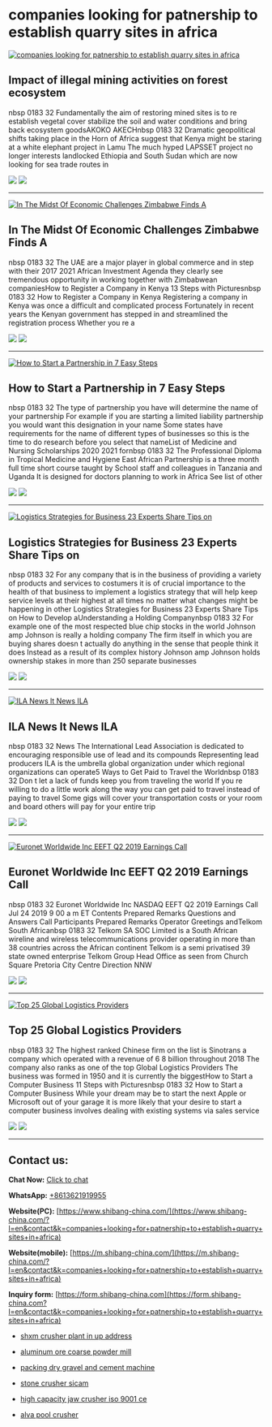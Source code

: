 # companies looking for patnership to establish quarry sites in africa

<a href="https://swt.shibang-china.com/?l=en&img&k=companies+looking+for+patnership+to+establish+quarry+sites+in+africa" target="_blank">![companies looking for patnership to establish quarry sites in africa](http://static.shibang-china.com/all-800x300/1362.jpg)</a>

## Impact of illegal mining activities on forest ecosystem
nbsp 0183 32 Fundamentally the aim of restoring mined sites is to re establish vegetal cover stabilize the soil and water conditions and bring back ecosystem goodsAKOKO AKECHnbsp 0183 32 Dramatic geopolitical shifts taking place in the Horn of Africa suggest that Kenya might be staring at a white elephant project in Lamu The much hyped LAPSSET project no longer interests landlocked Ethiopia and South Sudan which are now looking for sea trade routes in


<a href="https://whatsapp.shibangsoft.com/WhatsApp.php" target="_blank" title="WhatsApp">![](http://static.shibang-china.com/icon/whatsapp.png)</a> <a href="https://swt.shibang-china.com/?l=en&icon&k=companies+looking+for+patnership+to+establish+quarry+sites+in+africa" target="_blank">![](http://static.shibang-china.com/icon/chat-en.png)</a>

---

<a href="https://swt.shibang-china.com/?l=en&img&k=companies+looking+for+patnership+to+establish+quarry+sites+in+africa" target="_blank">![In The Midst Of Economic Challenges Zimbabwe Finds A](http://static.shibang-china.com/all-800x300/648.jpg)</a>

## In The Midst Of Economic Challenges Zimbabwe Finds A
nbsp 0183 32 The UAE are a major player in global commerce and in step with their 2017 2021 African Investment Agenda they clearly see tremendous opportunity in working together with Zimbabwean companiesHow to Register a Company in Kenya 13 Steps with Picturesnbsp 0183 32 How to Register a Company in Kenya Registering a company in Kenya was once a difficult and complicated process Fortunately in recent years the Kenyan government has stepped in and streamlined the registration process Whether you re a


<a href="https://whatsapp.shibangsoft.com/WhatsApp.php" target="_blank" title="WhatsApp">![](http://static.shibang-china.com/icon/whatsapp.png)</a> <a href="https://swt.shibang-china.com/?l=en&icon&k=companies+looking+for+patnership+to+establish+quarry+sites+in+africa" target="_blank">![](http://static.shibang-china.com/icon/chat-en.png)</a>

---

<a href="https://swt.shibang-china.com/?l=en&img&k=companies+looking+for+patnership+to+establish+quarry+sites+in+africa" target="_blank">![How to Start a Partnership in 7 Easy Steps](http://static.shibang-china.com/all-800x300/308.jpg)</a>

## How to Start a Partnership in 7 Easy Steps
nbsp 0183 32 The type of partnership you have will determine the name of your partnership For example if you are starting a limited liability partnership you would want this designation in your name Some states have requirements for the name of different types of businesses so this is the time to do research before you select that nameList of Medicine and Nursing Scholarships 2020 2021 fornbsp 0183 32 The Professional Diploma in Tropical Medicine and Hygiene East African Partnership is a three month full time short course taught by School staff and colleagues in Tanzania and Uganda It is designed for doctors planning to work in Africa See list of other


<a href="https://whatsapp.shibangsoft.com/WhatsApp.php" target="_blank" title="WhatsApp">![](http://static.shibang-china.com/icon/whatsapp.png)</a> <a href="https://swt.shibang-china.com/?l=en&icon&k=companies+looking+for+patnership+to+establish+quarry+sites+in+africa" target="_blank">![](http://static.shibang-china.com/icon/chat-en.png)</a>

---

<a href="https://swt.shibang-china.com/?l=en&img&k=companies+looking+for+patnership+to+establish+quarry+sites+in+africa" target="_blank">![Logistics Strategies for Business 23 Experts Share Tips on](http://static.shibang-china.com/all-800x300/573.jpg)</a>

## Logistics Strategies for Business 23 Experts Share Tips on
nbsp 0183 32 For any company that is in the business of providing a variety of products and services to costumers it is of crucial importance to the health of that business to implement a logistics strategy that will help keep service levels at their highest at all times no matter what changes might be happening in other Logistics Strategies for Business 23 Experts Share Tips on How to Develop aUnderstanding a Holding Companynbsp 0183 32 For example one of the most respected blue chip stocks in the world Johnson amp Johnson is really a holding company The firm itself in which you are buying shares doesn t actually do anything in the sense that people think it does Instead as a result of its complex history Johnson amp Johnson holds ownership stakes in more than 250 separate businesses


<a href="https://whatsapp.shibangsoft.com/WhatsApp.php" target="_blank" title="WhatsApp">![](http://static.shibang-china.com/icon/whatsapp.png)</a> <a href="https://swt.shibang-china.com/?l=en&icon&k=companies+looking+for+patnership+to+establish+quarry+sites+in+africa" target="_blank">![](http://static.shibang-china.com/icon/chat-en.png)</a>

---

<a href="https://swt.shibang-china.com/?l=en&img&k=companies+looking+for+patnership+to+establish+quarry+sites+in+africa" target="_blank">![ILA News lt News ILA](http://static.shibang-china.com/all-800x300/19.jpg)</a>

## ILA News lt News ILA
nbsp 0183 32 News The International Lead Association is dedicated to encouraging responsible use of lead and its compounds Representing lead producers ILA is the umbrella global organization under which regional organizations can operate5 Ways to Get Paid to Travel the Worldnbsp 0183 32 Don t let a lack of funds keep you from traveling the world If you re willing to do a little work along the way you can get paid to travel instead of paying to travel Some gigs will cover your transportation costs or your room and board others will pay for your entire trip


<a href="https://whatsapp.shibangsoft.com/WhatsApp.php" target="_blank" title="WhatsApp">![](http://static.shibang-china.com/icon/whatsapp.png)</a> <a href="https://swt.shibang-china.com/?l=en&icon&k=companies+looking+for+patnership+to+establish+quarry+sites+in+africa" target="_blank">![](http://static.shibang-china.com/icon/chat-en.png)</a>

---

<a href="https://swt.shibang-china.com/?l=en&img&k=companies+looking+for+patnership+to+establish+quarry+sites+in+africa" target="_blank">![Euronet Worldwide Inc EEFT Q2 2019 Earnings Call](http://static.shibang-china.com/all-800x300/1290.jpg)</a>

## Euronet Worldwide Inc EEFT Q2 2019 Earnings Call
nbsp 0183 32 Euronet Worldwide Inc NASDAQ EEFT Q2 2019 Earnings Call Jul 24 2019 9 00 a m ET Contents Prepared Remarks Questions and Answers Call Participants Prepared Remarks Operator Greetings andTelkom South Africanbsp 0183 32 Telkom SA SOC Limited is a South African wireline and wireless telecommunications provider operating in more than 38 countries across the African continent Telkom is a semi privatised 39 state owned enterprise Telkom Group Head Office as seen from Church Square Pretoria City Centre Direction NNW


<a href="https://whatsapp.shibangsoft.com/WhatsApp.php" target="_blank" title="WhatsApp">![](http://static.shibang-china.com/icon/whatsapp.png)</a> <a href="https://swt.shibang-china.com/?l=en&icon&k=companies+looking+for+patnership+to+establish+quarry+sites+in+africa" target="_blank">![](http://static.shibang-china.com/icon/chat-en.png)</a>

---

<a href="https://swt.shibang-china.com/?l=en&img&k=companies+looking+for+patnership+to+establish+quarry+sites+in+africa" target="_blank">![Top 25 Global Logistics Providers](http://static.shibang-china.com/all-800x300/988.jpg)</a>

## Top 25 Global Logistics Providers
nbsp 0183 32 The highest ranked Chinese firm on the list is Sinotrans a company which operated with a revenue of 6 8 billion throughout 2018 The company also ranks as one of the top Global Logistics Providers The business was formed in 1950 and it is currently the biggestHow to Start a Computer Business 11 Steps with Picturesnbsp 0183 32 How to Start a Computer Business While your dream may be to start the next Apple or Microsoft out of your garage it is more likely that your desire to start a computer business involves dealing with existing systems via sales service


<a href="https://whatsapp.shibangsoft.com/WhatsApp.php" target="_blank" title="WhatsApp">![](http://static.shibang-china.com/icon/whatsapp.png)</a> <a href="https://swt.shibang-china.com/?l=en&icon&k=companies+looking+for+patnership+to+establish+quarry+sites+in+africa" target="_blank">![](http://static.shibang-china.com/icon/chat-en.png)</a>

---
## Contact us:

**Chat Now:** [Click to chat](https://swt.shibang-china.com?l=en&contact&k=companies+looking+for+patnership+to+establish+quarry+sites+in+africa)

**WhatsApp:**  [+8613621919955](https://whatsapp.shibangsoft.com/WhatsApp.php)

**Website(PC):** [https://www.shibang-china.com/](https://www.shibang-china.com/?l=en&contact&k=companies+looking+for+patnership+to+establish+quarry+sites+in+africa)

**Website(mobile):** [https://m.shibang-china.com/](https://m.shibang-china.com/?l=en&contact&k=companies+looking+for+patnership+to+establish+quarry+sites+in+africa)

**Inquiry form:** [https://form.shibang-china.com](https://form.shibang-china.com?l=en&contact&k=companies+looking+for+patnership+to+establish+quarry+sites+in+africa)

* [shxm crusher plant in up address](../170/shxm%20crusher%20plant%20in%20up%20address.md)

* [aluminum ore coarse powder mill](../165/aluminum%20ore%20coarse%20powder%20mill.md)

* [packing dry gravel and cement machine](../162/packing%20dry%20gravel%20and%20cement%20machine.md)

* [stone crusher sicam](../166/stone%20crusher%20sicam.md)

* [high capacity jaw crusher iso 9001 ce](../169/high%20capacity%20jaw%20crusher%20iso%209001%20ce.md)

* [alva pool crusher](../166/alva%20pool%20crusher.md)